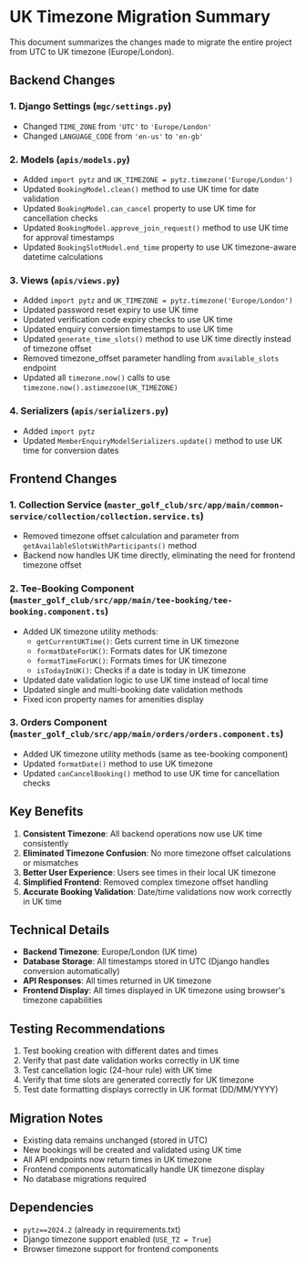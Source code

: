 # UK Timezone Migration Summary

This document summarizes the changes made to migrate the entire project from UTC to UK timezone (Europe/London).

## Backend Changes

### 1. Django Settings (`mgc/settings.py`)
- Changed `TIME_ZONE` from `'UTC'` to `'Europe/London'`
- Changed `LANGUAGE_CODE` from `'en-us'` to `'en-gb'`

### 2. Models (`apis/models.py`)
- Added `import pytz` and `UK_TIMEZONE = pytz.timezone('Europe/London')`
- Updated `BookingModel.clean()` method to use UK time for date validation
- Updated `BookingModel.can_cancel` property to use UK time for cancellation checks
- Updated `BookingModel.approve_join_request()` method to use UK time for approval timestamps
- Updated `BookingSlotModel.end_time` property to use UK timezone-aware datetime calculations

### 3. Views (`apis/views.py`)
- Added `import pytz` and `UK_TIMEZONE = pytz.timezone('Europe/London')`
- Updated password reset expiry to use UK time
- Updated verification code expiry checks to use UK time
- Updated enquiry conversion timestamps to use UK time
- Updated `generate_time_slots()` method to use UK time directly instead of timezone offset
- Removed timezone_offset parameter handling from `available_slots` endpoint
- Updated all `timezone.now()` calls to use `timezone.now().astimezone(UK_TIMEZONE)`

### 4. Serializers (`apis/serializers.py`)
- Added `import pytz`
- Updated `MemberEnquiryModelSerializers.update()` method to use UK time for conversion dates

## Frontend Changes

### 1. Collection Service (`master_golf_club/src/app/main/common-service/collection/collection.service.ts`)
- Removed timezone offset calculation and parameter from `getAvailableSlotsWithParticipants()` method
- Backend now handles UK time directly, eliminating the need for frontend timezone offset

### 2. Tee-Booking Component (`master_golf_club/src/app/main/tee-booking/tee-booking.component.ts`)
- Added UK timezone utility methods:
  - `getCurrentUKTime()`: Gets current time in UK timezone
  - `formatDateForUK()`: Formats dates for UK timezone
  - `formatTimeForUK()`: Formats times for UK timezone
  - `isTodayInUK()`: Checks if a date is today in UK timezone
- Updated date validation logic to use UK time instead of local time
- Updated single and multi-booking date validation methods
- Fixed icon property names for amenities display

### 3. Orders Component (`master_golf_club/src/app/main/orders/orders.component.ts`)
- Added UK timezone utility methods (same as tee-booking component)
- Updated `formatDate()` method to use UK timezone
- Updated `canCancelBooking()` method to use UK time for cancellation checks

## Key Benefits

1. **Consistent Timezone**: All backend operations now use UK time consistently
2. **Eliminated Timezone Confusion**: No more timezone offset calculations or mismatches
3. **Better User Experience**: Users see times in their local UK timezone
4. **Simplified Frontend**: Removed complex timezone offset handling
5. **Accurate Booking Validation**: Date/time validations now work correctly in UK time

## Technical Details

- **Backend Timezone**: Europe/London (UK time)
- **Database Storage**: All timestamps stored in UTC (Django handles conversion automatically)
- **API Responses**: All times returned in UK timezone
- **Frontend Display**: All times displayed in UK timezone using browser's timezone capabilities

## Testing Recommendations

1. Test booking creation with different dates and times
2. Verify that past date validation works correctly in UK time
3. Test cancellation logic (24-hour rule) with UK time
4. Verify that time slots are generated correctly for UK timezone
5. Test date formatting displays correctly in UK format (DD/MM/YYYY)

## Migration Notes

- Existing data remains unchanged (stored in UTC)
- New bookings will be created and validated using UK time
- All API endpoints now return times in UK timezone
- Frontend components automatically handle UK timezone display
- No database migrations required

## Dependencies

- `pytz==2024.2` (already in requirements.txt)
- Django timezone support enabled (`USE_TZ = True`)
- Browser timezone support for frontend components
